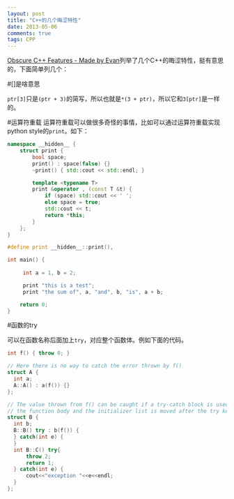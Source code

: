 ```yaml
---
layout: post
title: "C++的几个晦涩特性"
date: 2013-05-06
comments: true
tags: CPP
---
```

[Obscure C++ Features - Made by Evan](http://madebyevan.com/obscure-cpp-features/)列举了几个C++的晦涩特性，挺有意思的，下面简单列几个：

#[]是啥意思

`ptr[3]`只是`(ptr + 3)`的简写，所以也就是`*(3 + ptr)`，所以它和`3[ptr]`是一样的。

#运算符重载
运算符重载可以做很多奇怪的事情，比如可以通过运算符重载实现python style的`print`。如下：

```cpp
namespace __hidden__ {
    struct print {
        bool space;
        print() : space(false) {}
        ~print() { std::cout << std::endl; }

        template <typename T>
        print &operator , (const T &t) {
            if (space) std::cout << ' ';
            else space = true;
            std::cout << t;
            return *this;
        }
    };
}

#define print __hidden__::print(),

int main() {
    
     int a = 1, b = 2;

     print "this is a test";
     print "the sum of", a, "and", b, "is", a + b;

    return 0;
}
```

#函数的try

可以在函数名称后面加上`try`，对应整个函数体。例如下面的代码。

```cpp
int f() { throw 0; }

// Here there is no way to catch the error thrown by f()
struct A {
  int a;
  A::A() : a(f()) {}
};

// The value thrown from f() can be caught if a try-catch block is used as
// the function body and the initializer list is moved after the try keyword
struct B {
  int b;
  B::B() try : b(f()) {
  } catch(int e) {
  }
  int B::C() try{
      throw 2;
      return 1;
  } catch(int e) {
      cout<<"exception "<<e<<endl;
  }
};
```